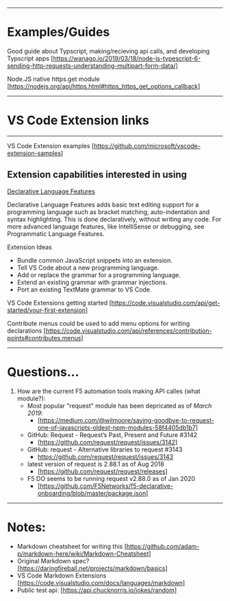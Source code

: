 




---
# Examples/Guides

Good guide about Typscript, making/recieving api calls, and developing Typscript apps [https://wanago.io/2019/03/18/node-js-typescript-6-sending-http-requests-understanding-multipart-form-data/]

Node.JS native https.get module [https://nodejs.org/api/https.html#https_https_get_options_callback]



---

# VS Code Extension links

---

VS Code Extension examples
[https://github.com/microsoft/vscode-extension-samples]

## Extension capabilities interested in using

[Declarative Language Features](https://code.visualstudio.com/api/extension-capabilities/overview#declarative-language-features)

Declarative Language Features adds basic text editing support for a programming language such as bracket matching, auto-indentation and syntax highlighting. This is done declaratively, without writing any code. For more advanced language features, like IntelliSense or debugging, see Programmatic Language Features.

Extension Ideas

* Bundle common JavaScript snippets into an extension.
* Tell VS Code about a new programming language.
* Add or replace the grammar for a programming language.
* Extend an existing grammar with grammar injections.
* Port an existing TextMate grammar to VS Code.

VS Code Extensions getting started
[https://code.visualstudio.com/api/get-started/your-first-extension]

Contribute menus could be used to add menu options for writing declarations
[https://code.visualstudio.com/api/references/contribution-points#contributes.menus]


---
# Questions...

1. How are the current F5 automation tools making API calles (what module?):
    * Most popular "request" module has been depricated as of *March 2019*:
      * [https://medium.com/@wilmoore/saying-goodbye-to-request-one-of-javascripts-oldest-npm-modules-58f4405db1b7]
    * GitHub: Request - Request’s Past, Present and Future #3142
      * [https://github.com/request/request/issues/3142]
    * GitHub: request - Alternative libraries to request #3143
      * https://github.com/request/request/issues/3143
    * latest version of request is 2.88.1 as of Aug 2018
      * [https://github.com/request/request/releases]
    * F5 DO seems to be running request v2.88.0 as of Jan 2020
      * [https://github.com/F5Networks/f5-declarative-onboarding/blob/master/package.json]



---
# Notes:
* Markdown cheatsheet for writing this [https://github.com/adam-p/markdown-here/wiki/Markdown-Cheatsheet]
* Original Markdown spec? [https://daringfireball.net/projects/markdown/basics]
* VS Code Markdown Extensions [https://code.visualstudio.com/docs/languages/markdown]
* Public test api:  [https://api.chucknorris.io/jokes/random]